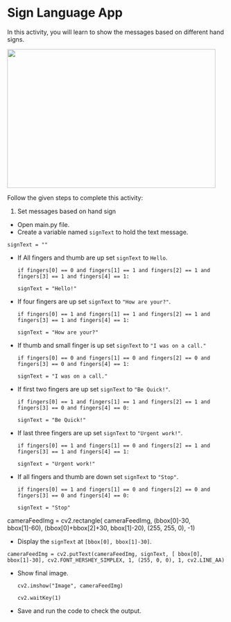 Sign Language App
==========================================

In this activity, you will learn to show the messages based on different hand signs.

<img src= "https://media.slid.es/uploads/1525749/images/10511522/pcp.gif" width = "480" height = "320">


Follow the given steps to complete this activity:


1. Set messages based on hand sign

* Open main.py file.
*  Create a variable named `signText` to hold the text message.
 
  `signText = ""`

* If All fingers and thumb are up set `signText` to `Hello`.
 
  `if fingers[0] == 0 and fingers[1] == 1 and fingers[2] == 1 and fingers[3] == 1 and fingers[4] == 1:`
  
    `signText = "Hello!"`
    
* If four fingers are up set `signText` to `"How are your?"`.

  `if fingers[0] == 1 and fingers[1] == 1 and fingers[2] == 1 and fingers[3] == 1 and fingers[4] == 1:`
  
    `signText = "How are your?"`
    
* If thumb and small finger is up set `signText` to `"I was on a call."`
 
  `if fingers[0] == 0 and fingers[1] == 0 and fingers[2] == 0 and fingers[3] == 0 and fingers[4] == 1:`
  
    `signText = "I was on a call."`
    
* If first two fingers are up set `signText` to `"Be Quick!"`.
 
  `if fingers[0] == 1 and fingers[1] == 1 and fingers[2] == 1 and fingers[3] == 0 and fingers[4] == 0:`
  
    `signText = "Be Quick!"`
    
* If last three fingers are up set `signText` to `"Urgent work!"`.
 
  `if fingers[0] == 1 and fingers[1] == 0 and fingers[2] == 1 and fingers[3] == 1 and fingers[4] == 1:`
  
    `signText = "Urgent work!"`
    
* If all fingers and thumb are down set `signText` to `"Stop"`.
 
  `if fingers[0] == 1 and fingers[1] == 0 and fingers[2] == 0 and fingers[3] == 0 and fingers[4] == 0:`
  
    `signText = "Stop"`

cameraFeedImg = cv2.rectangle(
    cameraFeedImg, (bbox[0]-30, bbox[1]-60), (bbox[0]+bbox[2]+30, bbox[1]-20), (255, 255, 0), -1)
    
* Display the `signText` at `[bbox[0], bbox[1]-30]`.
 
`cameraFeedImg = cv2.putText(cameraFeedImg, signText, [
                            bbox[0], bbox[1]-30], cv2.FONT_HERSHEY_SIMPLEX, 1, (255, 0, 0), 1, cv2.LINE_AA)`

* Show final image.
 
     `cv2.imshow("Image", cameraFeedImg)`
     
    `cv2.waitKey(1)`
* Save and run the code to check the output.


